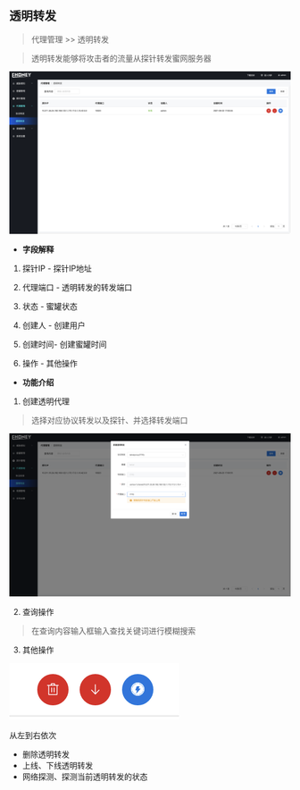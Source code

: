 ## 透明转发

> 代理管理 >>  透明转发

> 透明转发能够将攻击者的流量从探针转发蜜网服务器

![代理管理-协议转发-detail](../img/透明转发.png)



- **字段解释**

1. 探针IP     - 探针IP地址

2. 代理端口 - 透明转发的转发端口
3. 状态         - 蜜罐状态
4. 创建人     - 创建用户 
5. 创建时间- 创建蜜罐时间
6. 操作        - 其他操作

- **功能介绍**

1. 创建透明代理

> 选择对应协议转发以及探针、并选择转发端口

![协议转发-创建](../img/透明转发-创建.png)

2. 查询操作

> 在查询内容输入框输入查找关键词进行模糊搜索

3. 其他操作

![协议转发-操作](../img/透明转发-操作.png)

从左到右依次

- 删除透明转发
- 上线、下线透明转发
- 网络探测、探测当前透明转发的状态